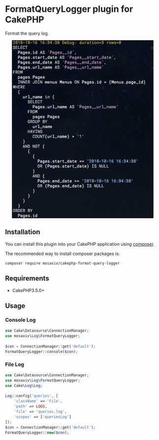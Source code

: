 # FormatQueryLogger plugin for CakePHP

Format the query log.

<p align="center"> 
<img src="https://raw.githubusercontent.com/mosaxiv/cakephp-format-query-logger/master/image.png">
</p>

## Installation

You can install this plugin into your CakePHP application using [composer](http://getcomposer.org).

The recommended way to install composer packages is:

```
composer require mosaxiv/cakephp-format-query-logger
```

## Requirements

* CakePHP3.5.0+

## Usage

### Console Log

```php
use Cake\Datasource\ConnectionManager;
use mosaxiv\Log\FormatQueryLogger;

$con = ConnectionManager::get('default');
FormatQueryLogger::console($con);
```

### File Log

```php
use Cake\Datasource\ConnectionManager;
use mosaxiv\Log\FormatQueryLogger;
use Cake\Log\Log;

Log::config('queries', [
    'className' => 'File',
    'path' => LOGS,
    'file' => 'queries.log',
    'scopes' => ['queriesLog']
]);
$con = ConnectionManager::get('default');
FormatQueryLogger::new($con);
```
